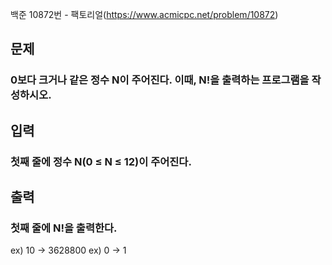 백준 10872번 - 팩토리얼(https://www.acmicpc.net/problem/10872)

## 문제
### 0보다 크거나 같은 정수 N이 주어진다. 이때, N!을 출력하는 프로그램을 작성하시오.

## 입력
### 첫째 줄에 정수 N(0 ≤ N ≤ 12)이 주어진다.

## 출력
### 첫째 줄에 N!을 출력한다.

ex) 10 -> 3628800
ex) 0 -> 1
